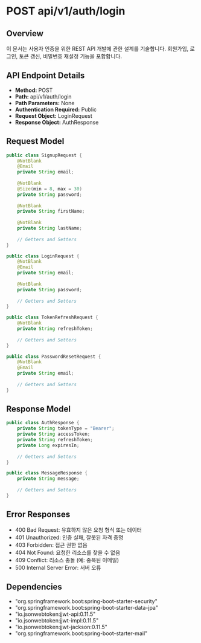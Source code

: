 # POST api/v1/auth/login

## Overview
이 문서는 사용자 인증을 위한 REST API 개발에 관한 설계를 기술합니다. 회원가입, 로그인, 토큰 갱신, 비밀번호 재설정 기능을 포함합니다.

## API Endpoint Details

- **Method:** POST
- **Path:** api/v1/auth/login
- **Path Parameters:** None
- **Authentication Required:** Public
- **Request Object:** LoginRequest
- **Response Object:** AuthResponse

## Request Model
```java
public class SignupRequest {
    @NotBlank
    @Email
    private String email;
    
    @NotBlank
    @Size(min = 8, max = 30)
    private String password;
    
    @NotBlank
    private String firstName;
    
    @NotBlank
    private String lastName;
    
    // Getters and Setters
}

public class LoginRequest {
    @NotBlank
    @Email
    private String email;
    
    @NotBlank
    private String password;
    
    // Getters and Setters
}

public class TokenRefreshRequest {
    @NotBlank
    private String refreshToken;
    
    // Getters and Setters
}

public class PasswordResetRequest {
    @NotBlank
    @Email
    private String email;
    
    // Getters and Setters
}
```

## Response Model
```java
public class AuthResponse {
    private String tokenType = "Bearer";
    private String accessToken;
    private String refreshToken;
    private Long expiresIn;
    
    // Getters and Setters
}

public class MessageResponse {
    private String message;
    
    // Getters and Setters
}
```

## Error Responses
- 400 Bad Request: 유효하지 않은 요청 형식 또는 데이터
- 401 Unauthorized: 인증 실패, 잘못된 자격 증명
- 403 Forbidden: 접근 권한 없음
- 404 Not Found: 요청한 리소스를 찾을 수 없음
- 409 Conflict: 리소스 충돌 (예: 중복된 이메일)
- 500 Internal Server Error: 서버 오류

## Dependencies
- "org.springframework.boot:spring-boot-starter-security"
- "org.springframework.boot:spring-boot-starter-data-jpa"
- "io.jsonwebtoken:jjwt-api:0.11.5"
- "io.jsonwebtoken:jjwt-impl:0.11.5"
- "io.jsonwebtoken:jjwt-jackson:0.11.5"
- "org.springframework.boot:spring-boot-starter-mail"
